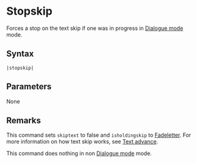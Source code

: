 # Stopskip

Forces a stop on the text skip if one was in progress in [Dialogue mode](../../Dialogue%20mode.md) mode.

## Syntax

````
|stopskip|
````

## Parameters

None

## Remarks

This command sets `skiptext` to false and `isholdingskip` to [Fadeletter](Fadeletter.md). For more information on how text skip works, see [Text advance](../../Related%20Systems/Text%20advance.md).

This command does nothing in non [Dialogue mode](../../Dialogue%20mode.md) mode.
